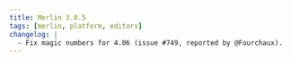 ```yaml
---
title: Merlin 3.0.5
tags: [merlin, platform, editors]
changelog: |
  - Fix magic numbers for 4.06 (issue #749, reported by @Fourchaux).
---
```

